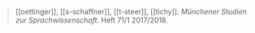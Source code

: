 > [[oettinger]], [[s-schaffner]], [[t-steer]], [[tichy]]. *Münchener Studien zur Sprachwissenschaft*. Heft 71/1 2017/2018.